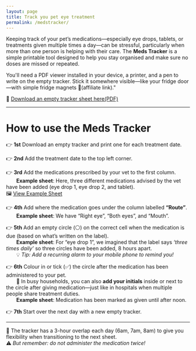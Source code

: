 ```yaml
---
layout: page
title: Track you pet eye treatment
permalink: /medstracker/
---
```


Keeping track of your pet’s medications—especially eye drops, tablets, or treatments given multiple times a day—can be stressful, particularly when more than one person is helping with their care. The **Meds Tracker** is a simple printable tool designed to help you stay organised and make sure no doses are missed or repeated.

You'll need a PDF viewer installed in your device, a printer, and a pen to write on the empty tracker. Stick it somewhere visible—like your fridge door—with simple fridge magnets 🧲(affiliate link)."

📄 [Download an empty tracker sheet here(PDF)](link-to-empty-tracker.pdf)

---
# How to use the Meds Tracker

👉 **1st** Download an empty tracker and print one for each treatment date.

👉 **2nd** Add the treatment date to the top left corner.

👉 **3rd** Add the medications prescribed by your vet to the first column.  
  **Example sheet**: Here, three different medications advised by the vet have been added (eye drop 1, eye drop 2, and tablet).  
🖼️ [View Example Sheet](link-to-example-sheet.png)

👉 **4th** Add where the medication goes under the column labelled **“Route”**.  
  **Example sheet**: We have “Right eye”, “Both eyes”, and “Mouth”.

👉 **5th** Add an empty circle (⚪) on the correct cell when the medication is due (based on what’s written on the label).  
  **Example sheet**: For “eye drop 1”, we imagined that the label says *‘three times daily’* so three circles have been added, 8 hours apart.  
  💡 *Tip: Add a recurring alarm to your mobile phone to remind you!*

👉 **6th** Colour in or tick (✅) the circle after the medication has been administered to your pet.  
  📌 In busy households, you can also **add your initials** inside or next to the circle after giving medication—just like in hospitals when multiple people share treatment duties.  
  **Example sheet**: Medication has been marked as given until after noon.

👉 **7th** Start over the next day with a new empty tracker.

---

📌 The tracker has a 3-hour overlap each day (6am, 7am, 8am) to give you flexibility when transitioning to the next sheet.  
⚠️ *But remember: do not administer the medication twice!*
